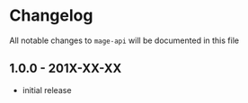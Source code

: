 # Changelog

All notable changes to `mage-api` will be documented in this file

## 1.0.0 - 201X-XX-XX

- initial release
